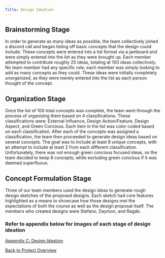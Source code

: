 ```yaml
---
Title: Design Ideation
---
```


## Brainstorming Stage

In order to generate as many ideas as possible, the team collectively joined a discord call and began listing off basic concepts that the design could include. These concepts were entered into a list format via a jamboard and were simply entered into the list as they were brought up. Each member attempted to contribute roughly 25 ideas, totaling at 100 ideas collectively. No team member had any specific role; each member was simply looking to add as many concepts as they could. These ideas were initially completely unorganized, as they were merely entered into the list as each person thought of the concept. 

## Organization Stage

Once the list of 100 total concepts was complete, the team went through the process of organizing them based on 4 classifications. These classifications were: External Influence, Design Action/Feature, Design Aspect, and Green Concious. Each item in the list was color coded based on each classification. After each of the concepts was assigned a classification, the team then proceeded to generate design ideas based on several concepts. The goal was to include at least 8 unique concepts, with an attempt to include at least 2 from each different classification. Unfortunately, there was not enough green concious focused ideas, so the team decided to keep 8 concepts; while excluding green concious if it was deemed superfluous.

## Concept Formulation Stage

Three of our team members used the design ideas to generate rough design sketches of the proposed designs. Each sketch had core features highlighted as a means to showcase how those designs met the expectations of both the course as well as the design proposal itself. The members who created designs were Stefano, Daymon, and Ragde.

### Refer to appendix below for images of each stage of design ideation

[Appendix C: Design Ideation](AppendixC_DesignIdeation.md)

[Back to Project Overview](index.md)
